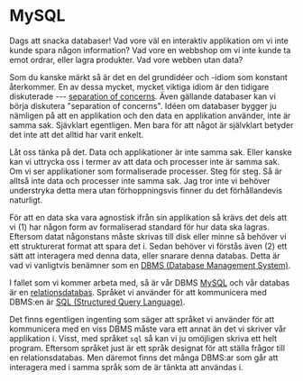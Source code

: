 # MySQL

Dags att snacka databaser! Vad vore väl en interaktiv applikation om vi inte kunde spara någon information? Vad vore en webbshop om vi inte kunde ta emot ordrar, eller lagra produkter. Vad vore webben utan data?

Som du kanske märkt så är det en del grundidéer och -idiom som konstant återkommer. En av dessa mycket, mycket viktiga idiom är den tidigare diskuterade --- [separation of concerns][0]. Även gällande databaser kan vi börja diskutera "separation of concerns". Idéen om databaser bygger ju nämligen på att en applikation och den data en applikation använder, inte är samma sak. Sjävklart egentligen. Men bara för att något är självklart betyder det inte att det alltid har varit enkelt.

Låt oss tänka på det. Data och applikationer är inte samma sak. Eller kanske kan vi uttrycka oss i termer av att data och processer inte är samma sak. Om vi ser applikationer som formaliserade processer. Steg för steg. Så är alltså inte data och processer inte samma sak. Jag tror inte vi behöver understryka detta mera utan förhoppningsvis finner du det förhållandevis naturligt.

För att en data ska vara agnostisk ifrån sin applikation så krävs det dels att vi (1) har någon form av formaliserad standard för hur data ska lagras. Eftersom datat någonstans måste skrivas till disk eller minne så behöver vi ett strukturerat format att spara det i. Sedan behöver vi förstås även (2) ett sätt att interagera med denna data, eller snarare denna databas. Detta är vad vi vanligtvis benämner som en [DBMS (Database Management System)][1].

I fallet som vi kommer arbeta med, så är vår DBMS [MySQL][2] och vår databas är en [relationsdatabas][3]. Språket vi använder för att kommunicera med DBMS:en är [SQL (Structured Query Language)][4].

Det finns egentligen ingenting som säger att språket vi använder för att kommunicera med en viss DBMS måste vara ett annat än det vi skriver vår applikation i. Visst, med språket `sql` så kan vi ju omöjligen skriva ett helt program. Eftersom språket just är ett språk designat för att ställa frågor till en relationsdatabas. Men däremot finns det många DBMS:ar som går att interagera med i samma språk som de är tänkta att användas i.

[0]: http://en.wikipedia.org/wiki/Separation_of_concerns
[1]: http://en.wikipedia.org/wiki/Database
[2]: http://en.wikipedia.org/wiki/MySQL
[3]: http://en.wikipedia.org/wiki/Relational_database_management_system
[4]: http://en.wikipedia.org/wiki/SQL